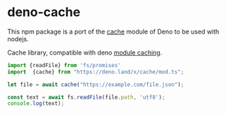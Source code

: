 # deno-cache

This npm package is a port of the [cache](https://deno.land/x/cache) module of Deno to be used with nodejs.



Cache library, compatible with deno [module caching](https://deno.land/manual/linking_to_external_code).

```typescript
import {readFile} from 'fs/promises'
import  {cache} from "https://deno.land/x/cache/mod.ts";

let file = await cache("https://example.com/file.json");

const text = await fs.readFile(file.path, 'utf8');
console.log(text);
```

  
